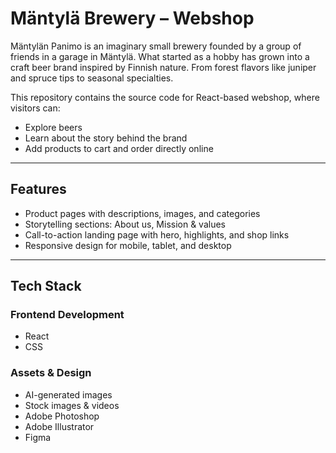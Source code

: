 # Mäntylä Brewery – Webshop

Mäntylän Panimo is an imaginary small brewery founded by a group of friends in a garage in Mäntylä. What started as a hobby has grown into a craft beer brand inspired by Finnish nature. From forest flavors like juniper and spruce tips to seasonal specialties.

This repository contains the source code for React-based webshop, where visitors can:
 - Explore beers
 - Learn about the story behind the brand
 - Add products to cart and order directly online

---

## Features
 - Product pages with descriptions, images, and categories
 - Storytelling sections: About us, Mission & values
 - Call-to-action landing page with hero, highlights, and shop links
 - Responsive design for mobile, tablet, and desktop

---

## Tech Stack

### Frontend Development
 - React
 - CSS

### Assets & Design
 - AI-generated images
 - Stock images & videos
 - Adobe Photoshop
 - Adobe Illustrator
 - Figma